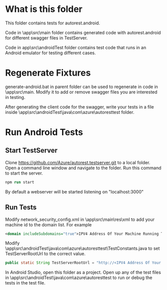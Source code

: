 # What is this folder

This folder contains tests for autorest.android.

Code in \app\src\main folder contains generated code with autorest.android for different swagger files in TestServer.

Code in app\src\androidTest folder contains test code that runs in an Android emulator for testing different cases.

# Regenerate Fixtures

generate-android.bat in parent folder can be used to regenerate in code in \app\src\main. Modify it to add or remove swagger files you are interested in testing.

After generating the client code for the swagger, write your tests in a file inside \app\src\androidTest\java\com\azure\autoresttest folder.

# Run Android Tests

## Start TestServer
Clone https://github.com/Azure/autorest.testserver.git to a local folder. Open a command line window and navigate to the folder. Run this command to start the server.
```ps
npm run start
```

By default a webserver will be started listening on "localhost:3000"

## Run Tests

Modify network_security_config.xml in \app\src\main\res\xml to add your machine id to the domain list. For example
```xml
<domain includeSubdomains="true">IPV4 Address Of Your Machine Running TestServer</domain>
```

Modify \app\src\androidTest\java\com\azure\autoresttest\TestConstants.java to set TestServerRootUrl to the correct value.
```java
public static String TestServerRootUrl = "http://<IPV4 Address Of Your Machine Running TestServer>:3000";
```

In Android Studio, open this folder as a project. Open up any of the test files in \app\src\androidTest\java\com\azure\autoresttest  to run or debug the tests in the test file.
